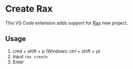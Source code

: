 # Create Rax

This VS Code extension adds support for [Rax](https://rax.js.org/) new project.

## Usage
1. cmd + shift + p (Windows: ctrl + shift + p)
2. Input `rax create`
3. Enter



